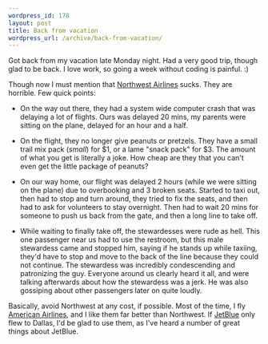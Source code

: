 ```yaml
--- 
wordpress_id: 178
layout: post
title: Back from vacation
wordpress_url: /archive/back-from-vacation/
---
```


<p>Got back from my vacation late Monday night.  Had a very good trip, though glad to be back.  I love work, so going a week without coding is painful. :)</p>

<p>Though now I must mention that <a href="http://www.nwa.com/">Northwest Airlines</a> sucks.  They are horrible.  Few quick points:</p>

<ul>
<li><p>On the way out there, they had a system wide computer crash that was delaying a lot of flights.  Ours was delayed 20 mins, my parents were sitting on the plane, delayed for an hour and a half.</p></li>
<li><p>On the flight, they no longer give peanuts or pretzels.  They have a small trail mix pack (<em>small</em>) for $1, or a lame "snack pack" for $3.  The amount of what you get is literally a joke.  How cheap are they that you can't even get the little package of peanuts?</p></li>
<li><p>On our way home, our flight was delayed 2 hours (while we were sitting on the plane) due to overbooking and 3 broken seats.  Started to taxi out, then had to stop and turn around, they tried to fix the seats, and then had to ask for volunteers to stay overnight.  Then had to wait 20 mins for someone to push us back from the gate, and then a long line to take off.</p></li>
<li><p>While waiting to finally take off, the stewardesses were rude as hell.  This one passenger near us had to use the restroom, but this male stewardess came and stopped him, saying if he stands up while taxiing, they'd have to stop and move to the back of the line because they could not continue.  The stewardess was incredibly condescending and patronizing the guy.  Everyone around us clearly heard it all, and were talking afterwards about how the stewardess was a jerk.  He was also gossiping about other passengers later on quite loudly.</p></li>
</ul>

<p>Basically, avoid Northwest at any cost, if possible.  Most of the time, I fly <a href="http://www.aa.com/">American Airlines</a>, and I like them far better than Northwest.  If <a href="http://www.jetblue.com/">JetBlue</a> only flew to Dallas, I'd be glad to use them, as I've heard a number of great things about JetBlue.</p>
         
